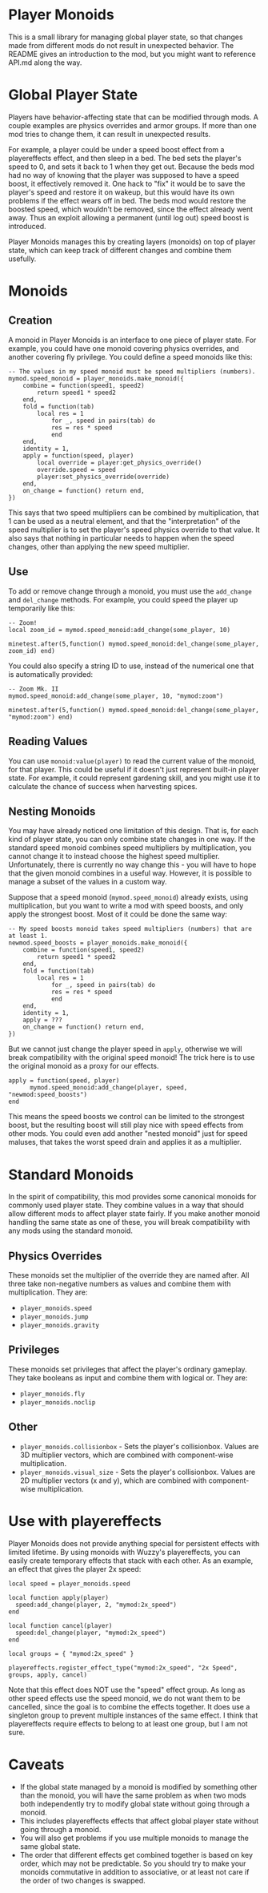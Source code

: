 # Player Monoids

This is a small library for managing global player state, so that changes made
from different mods do not result in unexpected behavior. The README gives an
introduction to the mod, but you might want to reference API.md along the way.

Global Player State
===================
Players have behavior-affecting state that can be modified through mods. A couple
examples are physics overrides and armor groups. If more than one mod tries to
change them, it can result in unexpected results.

For example, a player could be
under a speed boost effect from a playereffects effect, and then sleep in a bed.
The bed sets the player's speed to 0, and sets it back to 1 when they get out.
Because the beds mod had no way of knowing that the player was supposed to have
a speed boost, it effectively removed it. One hack to "fix" it would be to save
the player's speed and restore it on wakeup, but this would have its own problems
if the effect wears off in bed. The beds mod would restore the boosted speed,
which wouldn't be removed, since the effect already went away. Thus an exploit
allowing a permanent (until log out) speed boost is introduced.

Player Monoids manages this by creating layers (monoids) on top of player state,
which can keep track of different changes and combine them usefully.

Monoids
=======

Creation
--------
A monoid in Player Monoids is an interface to one piece of player state. For
example, you could have one monoid covering physics overrides, and another
covering fly privilege. You could define a speed monoids like this:
```
-- The values in my speed monoid must be speed multipliers (numbers).
mymod.speed_monoid = player_monoids.make_monoid({
	combine = function(speed1, speed2)
		return speed1 * speed2
	end,
	fold = function(tab)
		local res = 1
	     	for _, speed in pairs(tab) do
			res = res * speed
	     	end
	end,
	identity = 1,
	apply = function(speed, player)
		local override = player:get_physics_override()
		override.speed = speed
		player:set_physics_override(override)
	end,
	on_change = function() return end,
})
```

This says that two speed multipliers can be combined by multiplication, that
1 can be used as a neutral element, and that the "interpretation" of the speed
multiplier is to set the player's speed physics override to that value. It also
says that nothing in particular needs to happen when the speed changes, other
than applying the new speed multiplier.

Use
---
To add or remove change through a monoid, you must use the ```add_change```
and ```del_change``` methods. For example, you could speed the player up
temporarily like this:
```
-- Zoom!
local zoom_id = mymod.speed_monoid:add_change(some_player, 10)

minetest.after(5,function() mymod.speed_monoid:del_change(some_player, zoom_id) end)
```
You could also specify a string ID to use, instead of the numerical one that
is automatically provided:
```
-- Zoom Mk. II
mymod.speed_monoid:add_change(some_player, 10, "mymod:zoom")

minetest.after(5,function() mymod.speed_monoid:del_change(some_player, "mymod:zoom") end)
```

Reading Values
--------------
You can use ```monoid:value(player)``` to read the current value of the monoid,
for that player. This could be useful if it doesn't just represent built-in
player state. For example, it could represent gardening skill, and you might use
it to calculate the chance of success when harvesting spices.

Nesting Monoids
---------------
You may have already noticed one limitation of this design. That is, for each
kind of player state, you can only combine state changes in one way. If the
standard speed monoid combines speed multipliers by multiplication, you cannot
change it to instead choose the highest speed multiplier. Unfortunately, there
is currently no way change this - you will have to hope that the given monoid
combines in a useful way. However, it is possible to manage a subset of the
values in a custom way.

Suppose that a speed monoid (```mymod.speed_monoid```) already exists, using
multiplication, but you want to write a mod with speed boosts, and only apply
the strongest boost. Most of it could be done the same way:
```
-- My speed boosts monoid takes speed multipliers (numbers) that are at least 1.
newmod.speed_boosts = player_monoids.make_monoid({
	combine = function(speed1, speed2)
		return speed1 * speed2
	end,
	fold = function(tab)
		local res = 1
	     	for _, speed in pairs(tab) do
			res = res * speed
	     	end
	end,
	identity = 1,
	apply = ???
	on_change = function() return end,
})
```
But we cannot just change the player speed in ```apply```, otherwise we will
break compatibility with the original speed monoid! The trick here is to use
the original monoid as a proxy for our effects.
```
apply = function(speed, player)
      mymod.speed_monoid:add_change(player, speed, "newmod:speed_boosts")
end
```
This means the speed boosts we control can be limited to the strongest boost, but
the resulting boost will still play nice with speed effects from other mods.
You could even add another "nested monoid" just for speed maluses, that takes
the worst speed drain and applies it as a multiplier.

Standard Monoids
================
In the spirit of compatibility, this mod provides some canonical monoids for
commonly used player state. They combine values in a way that should allow
different mods to affect player state fairly. If you make another monoid handling
the same state as one of these, you will break compatibility with any mods using
the standard monoid.

Physics Overrides
-----------------
These monoids set the multiplier of the override they are named after. All three
take non-negative numbers as values and combine them with multiplication. They
are:
 * ```player_monoids.speed```
 * ```player_monoids.jump```
 * ```player_monoids.gravity```

Privileges
----------
These monoids set privileges that affect the player's ordinary gameplay. They
take booleans as input and combine them with logical or. They are:
 * ```player_monoids.fly```
 * ```player_monoids.noclip```

Other
-----
 * ```player_monoids.collisionbox``` - Sets the player's collisionbox. Values are
 3D multiplier vectors, which are combined with component-wise multiplication.
 * ```player_monoids.visual_size``` - Sets the player's collisionbox. Values are
 2D multiplier vectors (x and y), which are combined with component-wise
 multiplication.

Use with playereffects
======================
Player Monoids does not provide anything special for persistent effects with
limited lifetime. By using monoids with Wuzzy's playereffects, you can easily
create temporary effects that stack with each other. As an example, an effect
that gives the player 2x speed:
```
local speed = player_monoids.speed

local function apply(player)
  speed:add_change(player, 2, "mymod:2x_speed")
end

local function cancel(player)
  speed:del_change(player, "mymod:2x_speed")
end

local groups = { "mymod:2x_speed" }

playereffects.register_effect_type("mymod:2x_speed", "2x Speed", groups, apply, cancel)
```

Note that this effect does NOT use the "speed" effect group. As long as other
speed effects use the speed monoid, we do not want them to be cancelled, since
the goal is to combine the effects together. It does use a singleton group to
prevent multiple instances of the same effect. I think that playereffects require
effects to belong to at least one group, but I am not sure.

Caveats
=======
* If the global state managed by a monoid is modified by something other than
the monoid, you will have the same problem as when two mods both independently
try to modify global state without going through a monoid.
 * This includes playereffects effects that affect global player state without
going through a monoid.
* You will also get problems if you use multiple monoids to manage the same
global state.
* The order that different effects get combined together is based on key order,
which may not be predictable. So you should try to make your monoids commutative
in addition to associative, or at least not care if the order of two changes
is swapped.